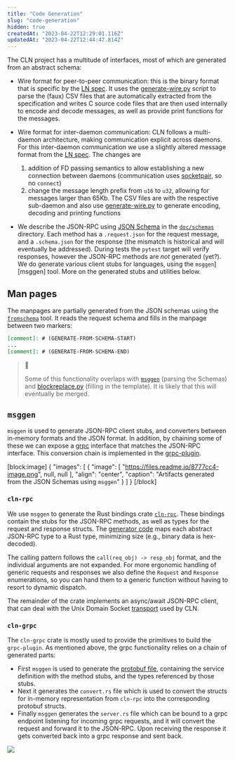 ```yaml
---
title: "Code Generation"
slug: "code-generation"
hidden: true
createdAt: "2023-04-22T12:29:01.116Z"
updatedAt: "2023-04-22T12:44:47.814Z"
---
```

The CLN project has a multitude of interfaces, most of which are generated from an abstract schema:

- Wire format for peer-to-peer communication: this is the binary format that is specific by the [LN spec](https://github.com/lightning/bolts). It uses the [generate-wire.py](https://github.com/ElementsProject/lightning/blob/master/tools/generate-wire.py) script to parse the (faux) CSV files that are automatically extracted from the specification and writes C source code files that are then used internally to encode and decode messages, as well as provide print functions for the messages.

- Wire format for inter-daemon communication: CLN follows a multi-daemon architecture, making communication explicit across daemons. For this inter-daemon communication we use a slightly altered message format from the [LN spec](https://github.com/lightning/bolts). The changes are 
  1. addition of FD passing semantics to allow establishing a new connection between daemons (communication uses [socketpair](https://man7.org/linux/man-pages/man2/socketpair.2.html), so no `connect`)
  2. change the message length prefix from `u16` to `u32`, allowing for messages larger than 65Kb. The CSV files are with the respective sub-daemon and also use [generate-wire.py](https://github.com/ElementsProject/lightning/blob/master/tools/generate-wire.py) to generate encoding, decoding and printing functions

- We describe the JSON-RPC using [JSON Schema](https://json-schema.org/) in the [`doc/schemas`](https://github.com/ElementsProject/lightning/tree/master/doc/schemas) directory. Each method has a `.request.json` for the request message, and a `.schema.json` for the response (the mismatch is historical and will eventually be addressed). During tests the `pytest` target will verify responses, however the JSON-RPC methods are _not_ generated (yet?). We do generate various client stubs for languages, using the `msggen`][msggen] tool. More on the generated stubs and utilities below.

## Man pages

The manpages are partially generated from the JSON schemas using the [`fromschema`](https://github.com/ElementsProject/lightning/blob/master/tools/fromschema.py) tool. It reads the request schema and fills in the manpage between two markers:

```markdown
[comment]: # (GENERATE-FROM-SCHEMA-START)
...
[comment]: # (GENERATE-FROM-SCHEMA-END)
```



> 📘 
> 
> Some of this functionality overlaps with [`msggen`](https://github.com/ElementsProject/lightning/tree/master/contrib/msggen) (parsing the Schemas) and [blockreplace.py](https://github.com/ElementsProject/lightning/blob/master/devtools/blockreplace.py) (filling in the template). It is likely that this will eventually be merged.

## `msggen`

`msggen` is used to generate JSON-RPC client stubs, and converters between in-memory formats and the JSON format. In addition, by chaining some of these we can expose a [grpc](https://grpc.io/) interface that matches the JSON-RPC interface. This conversion chain is implemented in the [grpc-plugin](https://github.com/ElementsProject/lightning/tree/master/plugins/grpc-plugin).

[block:image]
{
  "images": [
    {
      "image": [
        "https://files.readme.io/8777cc4-image.png",
        null,
        null
      ],
      "align": "center",
      "caption": "Artifacts generated from the JSON Schemas using `msggen`"
    }
  ]
}
[/block]





### `cln-rpc`

We use `msggen` to generate the Rust bindings crate [`cln-rpc`](https://github.com/ElementsProject/lightning/tree/master/cln-rpc). These bindings contain the stubs for the JSON-RPC methods, as well as types for the request and response structs. The [generator code](https://github.com/ElementsProject/lightning/blob/master/contrib/msggen/msggen/gen/rust.py) maps each abstract JSON-RPC type to a Rust type, minimizing size (e.g., binary data is hex-decoded).

The calling pattern follows the `call(req_obj) -> resp_obj` format, and the individual arguments are not expanded. For more ergonomic handling of generic requests and responses we also define the `Request` and `Response` enumerations, so you can hand them to a generic function without having to resort to dynamic dispatch.

The remainder of the crate implements an async/await JSON-RPC client, that can deal with the Unix Domain Socket [transport](ref:lightningd-rpc) used by CLN.

### `cln-grpc`

The `cln-grpc` crate is mostly used to provide the primitives to build the `grpc-plugin`. As mentioned above, the grpc functionality relies on a chain of generated parts:

- First `msggen` is used to generate the [protobuf file](https://github.com/ElementsProject/lightning/blob/master/cln-grpc/proto/node.proto), containing the service definition with the method stubs, and the types referenced by those stubs.
- Next it generates the `convert.rs` file which is used to convert the structs for in-memory representation from `cln-rpc` into the corresponding protobuf structs.
- Finally `msggen` generates the `server.rs` file which can be bound to a grpc endpoint listening for incoming grpc requests, and it will convert the request and forward it to the JSON-RPC. Upon receiving the response it gets converted back into a grpc response and sent back.

![](https://files.readme.io/53b4645-image.png)
